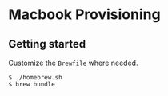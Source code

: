 # Macbook Provisioning

## Getting started

Customize the `Brewfile` where needed.

```
$ ./homebrew.sh
$ brew bundle
```
